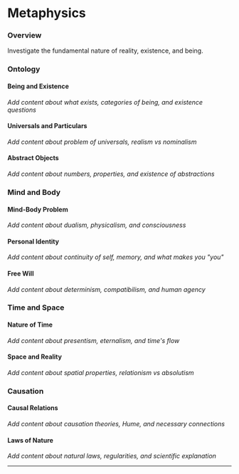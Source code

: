 # Metaphysics

### Overview

Investigate the fundamental nature of reality, existence, and being.

### Ontology

#### Being and Existence
*Add content about what exists, categories of being, and existence questions*

#### Universals and Particulars
*Add content about problem of universals, realism vs nominalism*

#### Abstract Objects
*Add content about numbers, properties, and existence of abstractions*

### Mind and Body

#### Mind-Body Problem
*Add content about dualism, physicalism, and consciousness*

#### Personal Identity
*Add content about continuity of self, memory, and what makes you "you"*

#### Free Will
*Add content about determinism, compatibilism, and human agency*

### Time and Space

#### Nature of Time
*Add content about presentism, eternalism, and time's flow*

#### Space and Reality
*Add content about spatial properties, relationism vs absolutism*

### Causation

#### Causal Relations
*Add content about causation theories, Hume, and necessary connections*

#### Laws of Nature
*Add content about natural laws, regularities, and scientific explanation*

---
